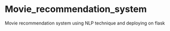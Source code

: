 # Movie_recommendation_system
Movie recommendation system using NLP technique and deploying on flask
